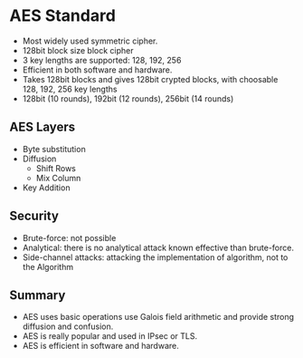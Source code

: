 # AES Standard

- Most widely used symmetric cipher.
- 128bit block size block cipher
- 3 key lengths are supported: 128, 192, 256
- Efficient in both software and hardware.
- Takes 128bit blocks and gives 128bit crypted blocks, with choosable 128, 192, 256 key lengths
- 128bit (10 rounds), 192bit (12 rounds), 256bit (14 rounds)

## AES Layers
- Byte substitution
- Diffusion
  - Shift Rows
  - Mix Column
- Key Addition

## Security
- Brute-force: not possible
- Analytical: there is no analytical attack known effective than brute-force.
- Side-channel attacks: attacking the implementation of algorithm, not to the Algorithm

## Summary
- AES uses basic operations use Galois field arithmetic and provide strong diffusion and confusion.
- AES is really popular and used in IPsec or TLS.
- AES is efficient in software and hardware.
